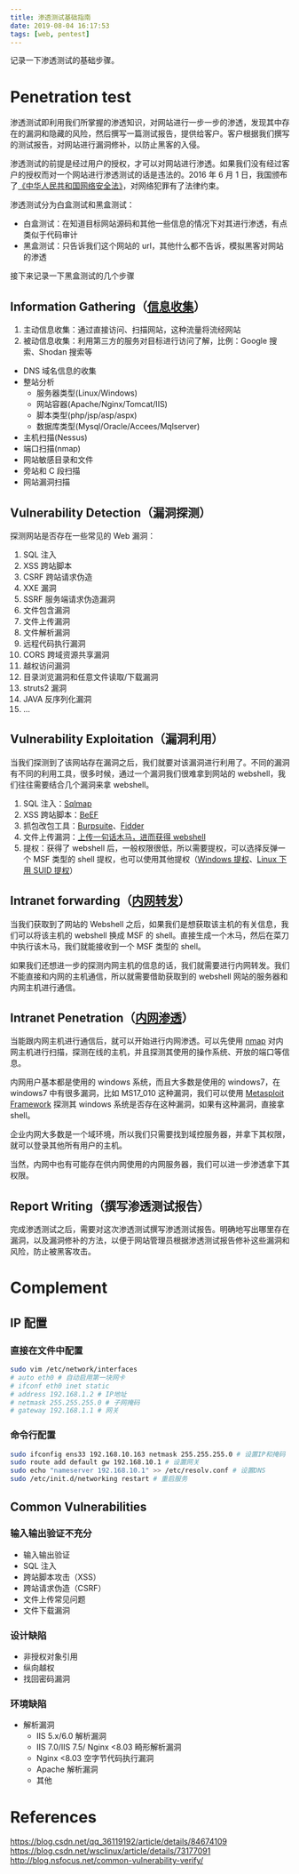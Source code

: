 ```yaml
---
title: 渗透测试基础指南
date: 2019-08-04 16:17:53
tags: [web, pentest]
---
```


记录一下渗透测试的基础步骤。

<!-- more -->

# Penetration test

渗透测试即利用我们所掌握的渗透知识，对网站进行一步一步的渗透，发现其中存在的漏洞和隐藏的风险，然后撰写一篇测试报告，提供给客户。客户根据我们撰写的测试报告，对网站进行漏洞修补，以防止黑客的入侵。

渗透测试的前提是经过用户的授权，才可以对网站进行渗透。如果我们没有经过客户的授权而对一个网站进行渗透测试的话是违法的。2016 年 6 月 1 日，我国颁布了[《中华人民共和国网络安全法》](https://baike.baidu.com/item/%E4%B8%AD%E5%8D%8E%E4%BA%BA%E6%B0%91%E5%85%B1%E5%92%8C%E5%9B%BD%E7%BD%91%E7%BB%9C%E5%AE%89%E5%85%A8%E6%B3%95)，对网络犯罪有了法律约束。

渗透测试分为白盒测试和黑盒测试：

- 白盒测试：在知道目标网站源码和其他一些信息的情况下对其进行渗透，有点类似于代码审计
- 黑盒测试：只告诉我们这个网站的 url，其他什么都不告诉，模拟黑客对网站的渗透

接下来记录一下黑盒测试的几个步骤

## Information Gathering（[信息收集](https://blog.csdn.net/qq_36119192/article/details/84027438)）

1. 主动信息收集：通过直接访问、扫描网站，这种流量将流经网站
2. 被动信息收集：利用第三方的服务对目标进行访问了解，比例：Google 搜索、Shodan 搜索等

- DNS 域名信息的收集
- 整站分析
  - 服务器类型(Linux/Windows)
  - 网站容器(Apache/Nginx/Tomcat/IIS)
  - 脚本类型(php/jsp/asp/aspx)
  - 数据库类型(Mysql/Oracle/Accees/Mqlserver)
- 主机扫描(Nessus)
- 端口扫描(nmap)
- 网站敏感目录和文件
- 旁站和 C 段扫描
- 网站漏洞扫描

## Vulnerability Detection（漏洞探测）

探测网站是否存在一些常见的 Web 漏洞：

1. SQL 注入
2. XSS 跨站脚本
3. CSRF 跨站请求伪造
4. XXE 漏洞
5. SSRF 服务端请求伪造漏洞
6. 文件包含漏洞
7. 文件上传漏洞
8. 文件解析漏洞
9. 远程代码执行漏洞
10. CORS 跨域资源共享漏洞
11. 越权访问漏洞
12. 目录浏览漏洞和任意文件读取/下载漏洞
13. struts2 漏洞
14. JAVA 反序列化漏洞
15. ...

## Vulnerability Exploitation（漏洞利用）

当我们探测到了该网站存在漏洞之后，我们就要对该漏洞进行利用了。不同的漏洞有不同的利用工具，很多时候，通过一个漏洞我们很难拿到网站的 webshell，我们往往需要结合几个漏洞来拿 webshell。

1. SQL 注入：[Sqlmap](https://blog.csdn.net/qq_36119192/article/details/84479207)
2. XSS 跨站脚本：[BeEF](https://blog.csdn.net/qq_36119192/article/details/82731839)
3. 抓包改包工具：[Burpsuite](https://blog.csdn.net/qq_36119192/article/details/84310858)、[Fidder](https://blog.csdn.net/qq_36119192/article/details/82942574)
4. 文件上传漏洞：[上传一句话木马，进而获得 webshell](https://blog.csdn.net/qq_36119192/article/details/84563791)
5. 提权：获得了 webshell 后，一般权限很低，所以需要提权，可以选择反弹一个 MSF 类型的 shell 提权，也可以使用其他提权（[Windows 提权](https://blog.csdn.net/qq_36119192/article/details/84887874)、[Linux 下用 SUID 提权](https://blog.csdn.net/qq_36119192/article/details/84872644)）

## Intranet forwarding（[内网转发](https://blog.csdn.net/qq_36119192/article/details/84568266)）

当我们获取到了网站的 Webshell 之后，如果我们是想获取该主机的有关信息，我们可以将该主机的 webshell 换成 MSF 的 shell。直接生成一个木马，然后在菜刀中执行该木马，我们就能接收到一个 MSF 类型的 shell。

如果我们还想进一步的探测内网主机的信息的话，我们就需要进行内网转发。我们不能直接和内网的主机通信，所以就需要借助获取到的 webshell 网站的服务器和内网主机进行通信。

## Intranet Penetration（[内网渗透](https://www.freebuf.com/company-information/172630.html)）

当能跟内网主机进行通信后，就可以开始进行内网渗透。可以先使用 [nmap](https://blog.csdn.net/qq_36119192/article/details/82079150) 对内网主机进行扫描，探测在线的主机，并且探测其使用的操作系统、开放的端口等信息。

内网用户基本都是使用的 windows 系统，而且大多数是使用的 windows7，在 windows7 中有很多漏洞，比如 MS17_010 这种漏洞，我们可以使用 [Metasploit Framework](https://blog.csdn.net/qq_36119192/article/details/83215257) 探测其 windows 系统是否存在这种漏洞，如果有这种漏洞，直接拿 shell。

企业内网大多数是一个域环境，所以我们只需要找到域控服务器，并拿下其权限，就可以登录其他所有用户的主机。

当然，内网中也有可能存在供内网使用的内网服务器，我们可以进一步渗透拿下其权限。

## Report Writing（撰写渗透测试报告）

完成渗透测试之后，需要对这次渗透测试撰写渗透测试报告。明确地写出哪里存在漏洞，以及漏洞修补的方法，以便于网站管理员根据渗透测试报告修补这些漏洞和风险，防止被黑客攻击。

# Complement

## IP 配置

### 直接在文件中配置

```bash
sudo vim /etc/network/interfaces
# auto eth0 # 自动启用第一块网卡
# ifconf eth0 inet static
# address 192.168.1.2 # IP地址
# netmask 255.255.255.0 # 子网掩码
# gateway 192.168.1.1 # 网关
```

### 命令行配置

```bash
sudo ifconfig ens33 192.168.10.163 netmask 255.255.255.0 # 设置IP和掩码
sudo route add default gw 192.168.10.1 # 设置网关
sudo echo "nameserver 192.168.10.1" >> /etc/resolv.conf # 设置DNS
sudo /etc/init.d/networking restart # 重启服务
```

## Common Vulnerabilities

### 输入输出验证不充分

- 输入输出验证
- SQL 注入
- 跨站脚本攻击（XSS）
- 跨站请求伪造（CSRF）
- 文件上传常见问题
- 文件下载漏洞

### 设计缺陷

- 非授权对象引用
- 纵向越权
- 找回密码漏洞

### 环境缺陷

- 解析漏洞
  - IIS 5.x/6.0 解析漏洞
  - IIS 7.0/IIS 7.5/ Nginx <8.03 畸形解析漏洞
  - Nginx <8.03 空字节代码执行漏洞
  - Apache 解析漏洞
  - 其他

# References

https://blog.csdn.net/qq_36119192/article/details/84674109
https://blog.csdn.net/wsclinux/article/details/73177091
http://blog.nsfocus.net/common-vulnerability-verify/
